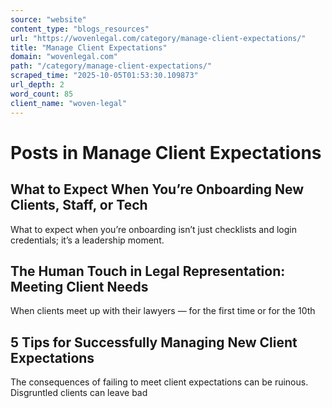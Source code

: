 ```yaml
---
source: "website"
content_type: "blogs_resources"
url: "https://wovenlegal.com/category/manage-client-expectations/"
title: "Manage Client Expectations"
domain: "wovenlegal.com"
path: "/category/manage-client-expectations/"
scraped_time: "2025-10-05T01:53:30.109873"
url_depth: 2
word_count: 85
client_name: "woven-legal"
---
```


# Posts in Manage Client Expectations

## What to Expect When You’re Onboarding New Clients, Staff, or Tech

What to expect when you’re onboarding isn’t just checklists and login credentials; it’s a leadership moment. 

## The Human Touch in Legal Representation: Meeting Client Needs

When clients meet up with their lawyers — for the first time or for the 10th 

## 5 Tips for Successfully Managing New Client Expectations

The consequences of failing to meet client expectations can be ruinous. Disgruntled clients can leave bad